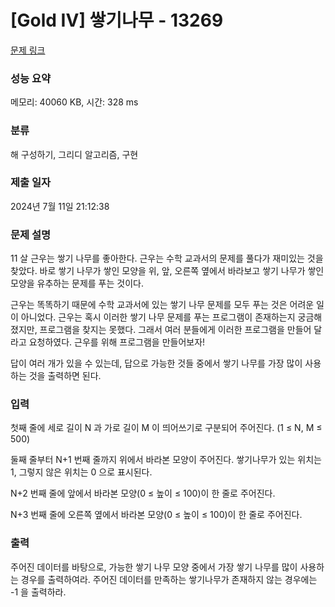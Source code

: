 # [Gold IV] 쌓기나무 - 13269 

[문제 링크](https://www.acmicpc.net/problem/13269) 

### 성능 요약

메모리: 40060 KB, 시간: 328 ms

### 분류

해 구성하기, 그리디 알고리즘, 구현

### 제출 일자

2024년 7월 11일 21:12:38

### 문제 설명

<p>11 살 근우는 쌓기 나무를 좋아한다. 근우는 수학 교과서의 문제를 풀다가 재미있는 것을 찾았다. 바로 쌓기 나무가 쌓인 모양을 위, 앞, 오른쪽 옆에서 바라보고 쌓기 나무가 쌓인 모양을 유추하는 문제를 푸는 것이다.</p>

<p>근우는 똑똑하기 때문에 수학 교과서에 있는 쌓기 나무 문제를 모두 푸는 것은 어려운 일이 아니었다. 근우는 혹시 이러한 쌓기 나무 문제를 푸는 프로그램이 존재하는지 궁금해졌지만, 프로그램을 찾지는 못했다. 그래서 여러 분들에게 이러한 프로그램을 만들어 달라고 요청하였다. 근우를 위해 프로그램을 만들어보자!</p>

<p>답이 여러 개가 있을 수 있는데, 답으로 가능한 것들 중에서 쌓기 나무를 가장 많이 사용하는 것을 출력하면 된다.</p>

### 입력 

 <p>첫째 줄에 세로 길이 N 과 가로 길이 M 이 띄어쓰기로 구분되어 주어진다. (1 ≤ N, M ≤ 500)</p>

<p>둘째 줄부터 N+1 번째 줄까지 위에서 바라본 모양이 주어진다. 쌓기나무가 있는 위치는 1, 그렇지 않은 위치는 0 으로 표시된다.</p>

<p>N+2 번째 줄에 앞에서 바라본 모양(0 ≤ 높이 ≤ 100)이 한 줄로 주어진다.</p>

<p>N+3 번째 줄에 오른쪽 옆에서 바라본 모양(0 ≤ 높이 ≤ 100)이 한 줄로 주어진다.</p>

### 출력 

 <p>주어진 데이터를 바탕으로, 가능한 쌓기 나무 모양 중에서 가장 쌓기 나무를 많이 사용하는 경우를 출력하여라. 주어진 데이터를 만족하는 쌓기나무가 존재하지 않는 경우에는 -1 을 출력하라.</p>

